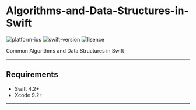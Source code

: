 # Algorithms-and-Data-Structures-in-Swift

![platform-ios](https://img.shields.io/badge/platform-ios-Blue.svg)
![swift-version](https://img.shields.io/badge/swift-4.2-Orange.svg)
![lisence](https://img.shields.io/badge/license-MIT-Lightgrey.svg)

Common Algorithms and Data Structures in Swift
___

## Requirements
- Swift 4.2+
- Xcode 9.2+
___

